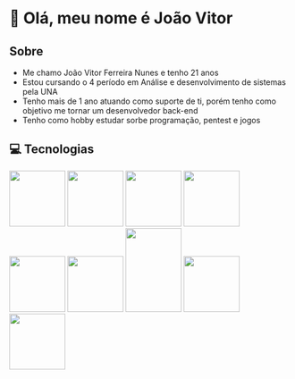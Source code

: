 <h1>👋 Olá, meu nome é João Vitor</h1> 

<h2>Sobre</h2>

<ul>
  <li>Me chamo João Vitor Ferreira Nunes e tenho 21 anos</li>
  <li>Estou cursando o 4 período em Análise e desenvolvimento de sistemas pela UNA</li>
  <li>Tenho mais de 1 ano atuando como suporte de ti, porém tenho como objetivo me tornar um desenvolvedor back-end</li>
  <li>Tenho como hobby estudar sorbe programação, pentest e jogos</li>
</ul>

<h2>💻 Tecnologias</h2> 

<div style=flex; justify-content: between;>
  <img src="https://cdn.jsdelivr.net/gh/devicons/devicon/icons/nodejs/nodejs-original-wordmark.svg" height=100px width=100px/>
  <img src="https://cdn.jsdelivr.net/gh/devicons/devicon/icons/javascript/javascript-original.svg" height=100px width=100px/>
  <img src="https://cdn.jsdelivr.net/gh/devicons/devicon/icons/express/express-original-wordmark.svg" height=100px width=100px/>
  <img src="https://cdn.jsdelivr.net/gh/devicons/devicon/icons/html5/html5-original.svg" height=100px width=100px/>       
  <img src="https://cdn.jsdelivr.net/gh/devicons/devicon/icons/css3/css3-original.svg" height=100px width=100px/>
  <img src="https://cdn.jsdelivr.net/gh/devicons/devicon/icons/mysql/mysql-original-wordmark.svg" height=100px width=100px/>
  <img src="https://cdn.jsdelivr.net/gh/devicons/devicon/icons/sequelize/sequelize-original-wordmark.svg" height=150px width=100px/>
  <img src="https://cdn.jsdelivr.net/gh/devicons/devicon/icons/bootstrap/bootstrap-original-wordmark.svg" height=100px width=100px/>  
  <img src="https://cdn.jsdelivr.net/gh/devicons/devicon/icons/git/git-original-wordmark.svg" height=100px width=100px/>
</div>

